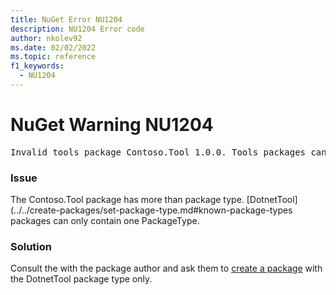 ```yaml
---
title: NuGet Error NU1204
description: NU1204 Error code
author: nkolev92
ms.date: 02/02/2022
ms.topic: reference
f1_keywords: 
  - NU1204
---
```


# NuGet Warning NU1204

<pre>Invalid tools package Contoso.Tool 1.0.0. Tools packages cannot contain more than one PackageType.</pre>

### Issue

The Contoso.Tool package has more than package type. [DotnetTool](../../create-packages/set-package-type.md#known-package-types packages can only contain one PackageType.

### Solution

Consult the with the package author and ask them to [create a package](/dotnet/core/tools/global-tools-how-to-create) with the DotnetTool package type only.
